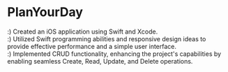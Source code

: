 # PlanYourDay


:) Created an iOS application using Swift and Xcode.
<br>
:) Utilized Swift programming abilities and responsive design ideas to provide effective performance and a simple user interface.
<br>
:) Implemented CRUD functionality, enhancing the project's capabilities by enabling seamless Create, Read, Update, and Delete operations.
